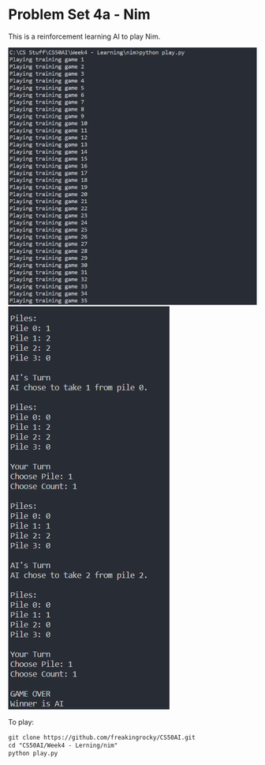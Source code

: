 # Problem Set 4a - Nim
This is a reinforcement learning AI to play Nim.

<img src="./images/training.png" alt="Demo"/>
<img src="./images/won.png" alt="Demo"/>

To play:
```
git clone https://github.com/freakingrocky/CS50AI.git
cd "CS50AI/Week4 - Lerning/nim"
python play.py
```
